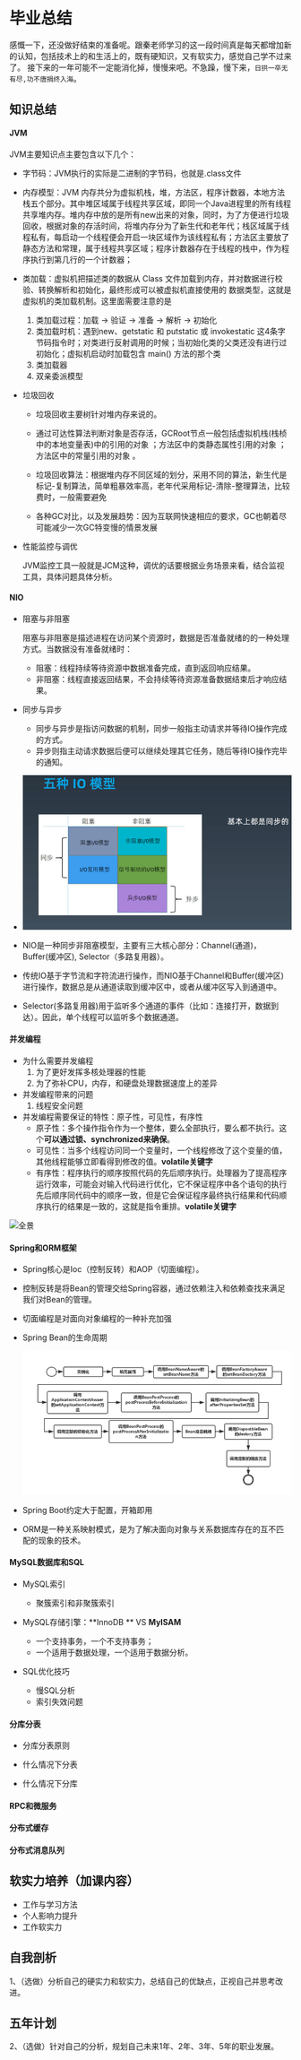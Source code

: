 # 毕业总结
感慨一下，还没做好结束的准备呢。跟秦老师学习的这一段时间真是每天都增加新的认知，包括技术上的和生活上的，既有硬知识，又有软实力，感觉自己学不过来了。
接下来的一年可能不一定能消化掉，慢慢来吧。不急躁，慢下来，`日拱一卒无有尽,功不唐捐终入海`。  

## 知识总结
#### JVM  
JVM主要知识点主要包含以下几个：

- 字节码：JVM执行的实际是二进制的字节码，也就是.class文件

- 内存模型：JVM 内存共分为虚拟机栈，堆，方法区，程序计数器，本地方法栈五个部分。其中堆区域属于线程共享区域，即同一个Java进程里的所有线程共享堆内存。堆内存中放的是所有new出来的对象，同时，为了方便进行垃圾回收，根据对象的存活时间，将堆内存分为了新生代和老年代；栈区域属于线程私有，每启动一个线程便会开启一块区域作为该线程私有；方法区主要放了静态方法和常理，属于线程共享区域；程序计数器存在于线程的栈中，作为程序执行到第几行的一个计数器；

- 类加载：虚拟机把描述类的数据从 Class 文件加载到内存，并对数据进行校验、转换解析和初始化，最终形成可以被虚拟机直接使用的 数据类型，这就是虚拟机的类加载机制。这里面需要注意的是

  1. 类加载过程：加载 -> 验证 ->  准备 -> 解析 -> 初始化
  2. 类加载时机：遇到new、getstatic 和 putstatic 或 invokestatic 这4条字节码指令时；对类进行反射调用的时候；当初始化类的父类还没有进行过初始化；虚拟机启动时加载包含 main() 方法的那个类
  3. 类加载器
  4. 双亲委派模型

- 垃圾回收

  - 垃圾回收主要树针对堆内存来说的。

  - 通过可达性算法判断对象是否存活，GCRoot节点一般包括虚拟机栈(栈桢中的本地变量表)中的引用的对象 ；方法区中的类静态属性引用的对象 ；方法区中的常量引用的对象 。

  - 垃圾回收算法：根据堆内存不同区域的划分，采用不同的算法，新生代是标记-复制算法，简单粗暴效率高，老年代采用标记-清除-整理算法，比较费时，一般需要避免
  - 各种GC对比，以及发展趋势：因为互联网快速相应的要求，GC也朝着尽可能减少一次GC特变慢的情景发展

- 性能监控与调优

  JVM监控工具一般就是JCM这种，调优的话要根据业务场景来看，结合监视工具，具体问题具体分析。

#### NIO

- 阻塞与非阻塞

  阻塞与非阻塞是描述进程在访问某个资源时，数据是否准备就绪的的一种处理方式。当数据没有准备就绪时：

  - 阻塞：线程持续等待资源中数据准备完成，直到返回响应结果。
  - 非阻塞：线程直接返回结果，不会持续等待资源准备数据结束后才响应结果。

- 同步与异步

  - 同步与异步是指访问数据的机制，同步一般指主动请求并等待IO操作完成的方式。
  - 异步则指主动请求数据后便可以继续处理其它任务，随后等待IO操作完毕的通知。

- ![ScreenClip](.\picture\IO.png)

- NIO是一种同步非阻塞模型，主要有三大核心部分：Channel(通道)，Buffer(缓冲区), Selector（多路复用器）。

- 传统IO基于字节流和字符流进行操作，而NIO基于Channel和Buffer(缓冲区)进行操作，数据总是从通道读取到缓冲区中，或者从缓冲区写入到通道中。

- Selector(多路复用器)用于监听多个通道的事件（比如：连接打开，数据到达）。因此，单个线程可以监听多个数据通道。

#### 并发编程

- 为什么需要并发编程
  1. 为了更好发挥多核处理器的性能
  2. 为了弥补CPU，内存，和硬盘处理数据速度上的差异
- 并发编程带来的问题
  1. 线程安全问题
- 并发编程需要保证的特性：原子性，可见性，有序性
  - 原子性：多个操作指令作为一个整体，要么全部执行，要么都不执行。这个**可以通过锁、synchronized来确保**。
  - 可见性：当多个线程访问同一个变量时，一个线程修改了这个变量的值，其他线程能够立即看得到修改的值。**volatile关键字**
  - 有序性：程序执行的顺序按照代码的先后顺序执行。处理器为了提高程序运行效率，可能会对输入代码进行优化，它不保证程序中各个语句的执行先后顺序同代码中的顺序一致，但是它会保证程序最终执行结果和代码顺序执行的结果是一致的，这就是指令重排。**volatile关键字**

![全景](https://img2018.cnblogs.com/blog/1224549/201903/1224549-20190310091902560-119099523.png)



#### Spring和ORM框架

- Spring核心是Ioc（控制反转）和AOP（切面编程）。

- 控制反转是将Bean的管理交给Spring容器，通过依赖注入和依赖查找来满足我们对Bean的管理。

- 切面编程是对面向对象编程的一种补充加强

- Spring Bean的生命周期

  ![img](.\picture\springbean.png)

- Spring Boot约定大于配置，开箱即用

- ORM是一种关系映射模式，是为了解决面向对象与关系数据库存在的互不匹配的现象的技术。

#### MySQL数据库和SQL

- MySQL索引
  - 聚簇索引和非聚簇索引

- MySQL存储引擎：**InnoDB **  VS  **MyISAM**
  - 一个支持事务，一个不支持事务；
  - 一个适用于数据处理，一个适用于数据分析。
- SQL优化技巧
  - 慢SQL分析
  - 索引失效问题

#### 分库分表

- 分库分表原则

- 什么情况下分表
- 什么情况下分库

#### RPC和微服务

#### 分布式缓存
#### 分布式消息队列

## 软实力培养（加课内容）
- 工作与学习方法
- 个人影响力提升
- 工作软实力

## 自我剖析
1、（选做）分析自己的硬实力和软实力，总结自己的优缺点，正视自己并思考改进。

## 五年计划
2、（选做）针对自己的分析，规划自己未来1年、2年、3年、5年的职业发展。
